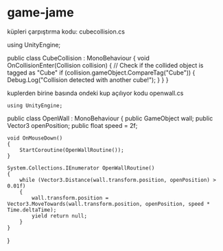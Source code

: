 # game-jame

küpleri çarpıştırma kodu:
cubecollision.cs

using UnityEngine;

public class CubeCollision : MonoBehaviour
{
    void OnCollisionEnter(Collision collision)
    {
        // Check if the collided object is tagged as "Cube"
        if (collision.gameObject.CompareTag("Cube"))
        {
            Debug.Log("Collision detected with another cube!");
        }
    }
}


kuplerden birine basında ondeki kup açılıyor kodu
openwall.cs


    using UnityEngine;

public class OpenWall : MonoBehaviour
{
    public GameObject wall;
    public Vector3 openPosition;
    public float speed = 2f;
    
    void OnMouseDown()
    {
        StartCoroutine(OpenWallRoutine());
    }

    System.Collections.IEnumerator OpenWallRoutine()
    {
        while (Vector3.Distance(wall.transform.position, openPosition) > 0.01f)
        {
            wall.transform.position = Vector3.MoveTowards(wall.transform.position, openPosition, speed * Time.deltaTime);
            yield return null;
        }
    }
}
